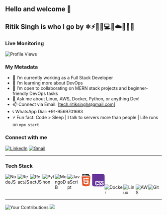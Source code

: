 ## Hello and welcome 🙏  
## Ritik Singh is who I go by ⚛️⚡️🌳🍃💻🐧☁️🐳🐍🧠
### Live Monitoring  
![Profile Views](https://komarev.com/ghpvc/?username=xritik)

<!-- 
**xritik/xritik** is a ✨ _special_ ✨ repository because its `README.md` (this file) appears on your GitHub profile.
-->

### My Metadata

- 🔭 I’m currently working as a Full Stack Developer  
- 🌱 I’m learning more about DevOps
- 👯 I’m open to collaborating on MERN stack projects and beginner-friendly DevOps tasks
- 💬 Ask me about Linux, AWS, Docker, Python, or anything Dev!  
- 📫 Connect via Email: [tech.ritiksingh@gmail.com]
- 📞 WhatsApp Dial: +91-9569701683
- ⚡ Fun fact: Code > Sleep | I talk to servers more than people | Life runs on `npm start`

### Connect with me  
[![LinkedIn](https://img.shields.io/badge/linkedin-%230077B5.svg?&style=for-the-badge&logo=linkedin&logoColor=white)](https://www.linkedin.com/in/xritik/)
[![Gmail](https://img.shields.io/badge/gmail-%23D14836.svg?&style=for-the-badge&logo=gmail&logoColor=white)](mailto:tech.ritiksingh@gmail.com)
<br />
<hr />

### Tech Stack

<img align="left" alt="NodeJS" width="40px" src="https://cdn-icons-png.flaticon.com/256/5968/5968322.png" />
<img align="left" alt="ReactJS" width="40px" src="https://upload.wikimedia.org/wikipedia/commons/thumb/a/a7/React-icon.svg/1200px-React-icon.svg.png" />
<img align="left" alt="ReactJS" width="40px" src="https://img.icons8.com/color/512/express-js.png" />
<img align="left" alt="Python" width="40px" src="https://www.vectorlogo.zone/logos/python/python-icon.svg" />
<img align="left" alt="MongoDB" width="40px" src="https://www.svgrepo.com/show/331488/mongodb.svg" />
<img align="left" alt="JavaScript" width="40px" src="https://img.icons8.com/ios-filled/50/000000/javascript-logo.png" />
<img align="left" alt="HTML5" width="40px" src="https://raw.githubusercontent.com/github/explore/80688e429a7d4ef2fca1e82350fe8e3517d3494d/topics/html/html.png" />
<img align="left" alt="CSS3" width="40px" src="https://raw.githubusercontent.com/github/explore/80688e429a7d4ef2fca1e82350fe8e3517d3494d/topics/css/css.png" />
<br/>
<br/>

<img align="left" alt="Docker" width="60px" src="https://www.vectorlogo.zone/logos/docker/docker-icon.svg" />
<img align="left" alt="Linux" width="40px" src="https://www.vectorlogo.zone/logos/linux/linux-icon.svg" />
<img align="left" alt="AWS" width="40px" src="https://www.vectorlogo.zone/logos/amazon_aws/amazon_aws-icon.svg" />
<img align="left" alt="Git" width="40px" src="https://www.vectorlogo.zone/logos/git-scm/git-scm-icon.svg" />
<br />
<br />
<hr />

![Your Contributions](https://github-readme-stats.vercel.app/api?username=xritik&show_icons=true&rank_icon=github&theme=radical&count_private=true)
<img height="195.5px" src="https://github-readme-stats.vercel.app/api/top-langs/?username=xritik&hide=html&hide_border=true&layout=donut&langs_count=7&icon_color=000&theme=radical" />

